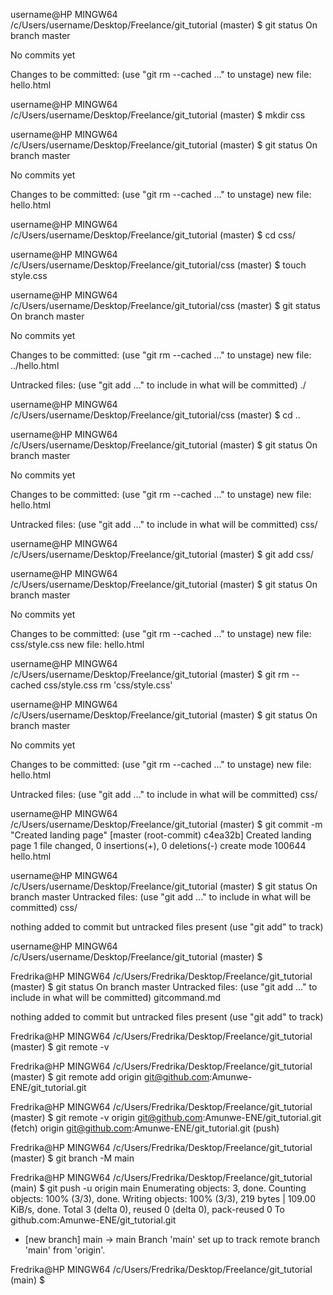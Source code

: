 
username@HP MINGW64 /c/Users/username/Desktop/Freelance/git_tutorial (master)
$ git status
On branch master

No commits yet

Changes to be committed:
  (use "git rm --cached <file>..." to unstage)
        new file:   hello.html


username@HP MINGW64 /c/Users/username/Desktop/Freelance/git_tutorial (master)
$ mkdir css

username@HP MINGW64 /c/Users/username/Desktop/Freelance/git_tutorial (master)
$ git status
On branch master

No commits yet

Changes to be committed:
  (use "git rm --cached <file>..." to unstage)
        new file:   hello.html


username@HP MINGW64 /c/Users/username/Desktop/Freelance/git_tutorial (master)
$ cd css/

username@HP MINGW64 /c/Users/username/Desktop/Freelance/git_tutorial/css (master)
$ touch style.css

username@HP MINGW64 /c/Users/username/Desktop/Freelance/git_tutorial/css (master)
$ git status
On branch master

No commits yet

Changes to be committed:
  (use "git rm --cached <file>..." to unstage)
        new file:   ../hello.html

Untracked files:
  (use "git add <file>..." to include in what will be committed)
        ./


username@HP MINGW64 /c/Users/username/Desktop/Freelance/git_tutorial/css (master)
$ cd ..

username@HP MINGW64 /c/Users/username/Desktop/Freelance/git_tutorial (master)
$ git status
On branch master

No commits yet

Changes to be committed:
  (use "git rm --cached <file>..." to unstage)
        new file:   hello.html

Untracked files:
  (use "git add <file>..." to include in what will be committed)
        css/


username@HP MINGW64 /c/Users/username/Desktop/Freelance/git_tutorial (master)
$ git add css/

username@HP MINGW64 /c/Users/username/Desktop/Freelance/git_tutorial (master)
$ git status
On branch master

No commits yet

Changes to be committed:
  (use "git rm --cached <file>..." to unstage)
        new file:   css/style.css
        new file:   hello.html


username@HP MINGW64 /c/Users/username/Desktop/Freelance/git_tutorial (master)
$ git rm --cached css/style.css
rm 'css/style.css'

username@HP MINGW64 /c/Users/username/Desktop/Freelance/git_tutorial (master)
$ git status
On branch master

No commits yet

Changes to be committed:
  (use "git rm --cached <file>..." to unstage)
        new file:   hello.html

Untracked files:
  (use "git add <file>..." to include in what will be committed)
        css/


username@HP MINGW64 /c/Users/username/Desktop/Freelance/git_tutorial (master)
$ git commit -m "Created landing page"
[master (root-commit) c4ea32b] Created landing page
 1 file changed, 0 insertions(+), 0 deletions(-)
 create mode 100644 hello.html

username@HP MINGW64 /c/Users/username/Desktop/Freelance/git_tutorial (master)
$ git status
On branch master
Untracked files:
  (use "git add <file>..." to include in what will be committed)
        css/

nothing added to commit but untracked files present (use "git add" to track)

username@HP MINGW64 /c/Users/username/Desktop/Freelance/git_tutorial (master)
$ 

Fredrika@HP MINGW64 /c/Users/Fredrika/Desktop/Freelance/git_tutorial (master)
$ git status
On branch master
Untracked files:
  (use "git add <file>..." to include in what will be committed)
        gitcommand.md

nothing added to commit but untracked files present (use "git add" to track)

Fredrika@HP MINGW64 /c/Users/Fredrika/Desktop/Freelance/git_tutorial (master)
$ git remote -v

Fredrika@HP MINGW64 /c/Users/Fredrika/Desktop/Freelance/git_tutorial (master)
$ git remote add origin git@github.com:Amunwe-ENE/git_tutorial.git

Fredrika@HP MINGW64 /c/Users/Fredrika/Desktop/Freelance/git_tutorial (master)
$ git remote -v
origin  git@github.com:Amunwe-ENE/git_tutorial.git (fetch)
origin  git@github.com:Amunwe-ENE/git_tutorial.git (push)

Fredrika@HP MINGW64 /c/Users/Fredrika/Desktop/Freelance/git_tutorial (master)
$ git branch -M main

Fredrika@HP MINGW64 /c/Users/Fredrika/Desktop/Freelance/git_tutorial (main)
$ git push -u origin main
Enumerating objects: 3, done.
Counting objects: 100% (3/3), done.
Writing objects: 100% (3/3), 219 bytes | 109.00 KiB/s, done.
Total 3 (delta 0), reused 0 (delta 0), pack-reused 0
To github.com:Amunwe-ENE/git_tutorial.git
 * [new branch]      main -> main
Branch 'main' set up to track remote branch 'main' from 'origin'.

Fredrika@HP MINGW64 /c/Users/Fredrika/Desktop/Freelance/git_tutorial (main)
$
